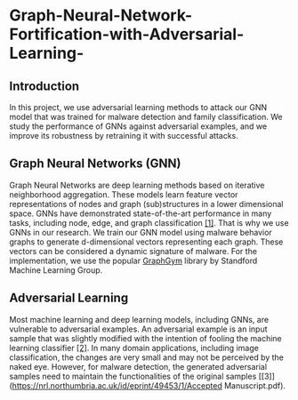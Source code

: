 # Graph-Neural-Network-Fortification-with-Adversarial-Learning-

## Introduction
In this project, we use adversarial learning methods to attack our GNN model that was trained for malware detection and family classification. We study the performance of GNNs against adversarial examples, and we improve its robustness by retraining it with successful attacks.

## Graph Neural Networks (GNN)
Graph Neural Networks are deep learning methods based on iterative neighborhood aggregation. These models learn feature vector representations of nodes and graph (sub)structures in a lower dimensional space. GNNs have demonstrated state-of-the-art performance in many tasks, including node, edge, and graph classification [\[1\]](https://arxiv.org/pdf/1810.00826.pdf). That is why we use GNNs in our research.
We train our GNN model using malware behavior graphs to generate d-dimensional vectors representing each graph. These vectors  can be considered a dynamic signature of malware.
For the implementation, we use the popular [GraphGym](https://github.com/snap-stanford/GraphGym) library by Standford Machine Learning Group.

## Adversarial Learning
Most machine learning and deep learning models, including GNNs, are vulnerable to adversarial examples. An adversarial example is an input sample that was slightly modified with the intention of fooling the machine learning classifier [\[2\]](https://arxiv.org/pdf/1804.00097.pdf).
In many domain applications, including image classification, the changes are very small and may not be perceived by the naked eye. However, for malware detection, the generated adversarial samples need to maintain the functionalities of the original samples [\[3\]](https://nrl.northumbria.ac.uk/id/eprint/49453/1/Accepted Manuscript.pdf).
